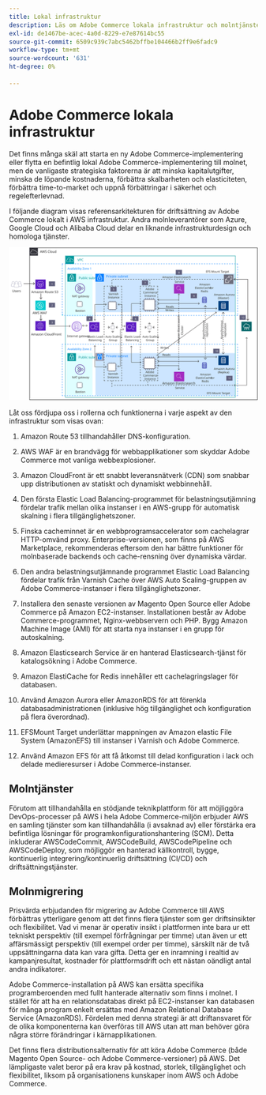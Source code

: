 ```yaml
---
title: Lokal infrastruktur
description: Läs om Adobe Commerce lokala infrastruktur och molntjänster från tredje part.
exl-id: de1467be-acec-4a0d-8229-e7e87614bc55
source-git-commit: 6509c939c7abc5462bffbe104466b2ff9e6fadc9
workflow-type: tm+mt
source-wordcount: '631'
ht-degree: 0%

---
```


# Adobe Commerce lokala infrastruktur

Det finns många skäl att starta en ny Adobe Commerce-implementering eller flytta en befintlig lokal Adobe Commerce-implementering till molnet, men de vanligaste strategiska faktorerna är att minska kapitalutgifter, minska de löpande kostnaderna, förbättra skalbarheten och elasticiteten, förbättra time-to-market och uppnå förbättringar i säkerhet och regelefterlevnad.

I följande diagram visas referensarkitekturen för driftsättning av Adobe Commerce lokalt i AWS infrastruktur. Andra molnleverantörer som Azure, Google Cloud och Alibaba Cloud delar en liknande infrastrukturdesign och homologa tjänster.

![Bild som visar Adobe Commerce-infrastruktur med värdtjänster på molntjänster från tredje part](../../assets/playbooks/on-premises-infrastructure.svg)

Låt oss fördjupa oss i rollerna och funktionerna i varje aspekt av den infrastruktur som visas ovan:

1. Amazon Route 53 tillhandahåller DNS-konfiguration.

1. AWS WAF är en brandvägg för webbapplikationer som skyddar Adobe Commerce mot vanliga webbexplosioner.

1. Amazon CloudFront är ett snabbt leveransnätverk (CDN) som snabbar upp distributionen av statiskt och dynamiskt webbinnehåll.

1. Den första Elastic Load Balancing-programmet för belastningsutjämning fördelar trafik mellan olika instanser i en AWS-grupp för automatisk skalning i flera tillgänglighetszoner.

1. Finska cacheminnet är en webbprogramsaccelerator som cachelagrar HTTP-omvänd proxy. Enterprise-versionen, som finns på AWS Marketplace, rekommenderas eftersom den har bättre funktioner för molnbaserade backends och cache-rensning över dynamiska värdar.

1. Den andra belastningsutjämnande programmet Elastic Load Balancing fördelar trafik från Varnish Cache över AWS Auto Scaling-gruppen av Adobe Commerce-instanser i flera tillgänglighetszoner.

1. Installera den senaste versionen av Magento Open Source eller Adobe Commerce på Amazon EC2-instanser. Installationen består av Adobe Commerce-programmet, Nginx-webbservern och PHP. Bygg Amazon Machine Image (AMI) för att starta nya instanser i en grupp för autoskalning.

1. Amazon Elasticsearch Service är en hanterad Elasticsearch-tjänst för katalogsökning i Adobe Commerce.

1. Amazon ElastiCache for Redis innehåller ett cachelagringslager för databasen.

1. Använd Amazon Aurora eller AmazonRDS för att förenkla databasadministrationen (inklusive hög tillgänglighet och konfiguration på flera överordnad).

1. EFSMount Target underlättar mappningen av Amazon elastic File System (AmazonEFS) till instanser i Varnish och Adobe Commerce.

1. Använd Amazon EFS för att få åtkomst till delad konfiguration i lack och delade medieresurser i Adobe Commerce-instanser.

## Molntjänster

Förutom att tillhandahålla en stödjande teknikplattform för att möjliggöra DevOps-processer på AWS i hela Adobe Commerce-miljön erbjuder AWS en samling tjänster som kan tillhandahålla (i avsaknad av) eller förstärka era befintliga lösningar för programkonfigurationshantering (SCM). Detta inkluderar AWSCodeCommit, AWSCodeBuild, AWSCodePipeline och AWSCodeDeploy, som möjliggör en hanterad källkontroll, bygge, kontinuerlig integrering/kontinuerlig driftsättning (CI/CD) och driftsättningstjänster.

## Molnmigrering

Prisvärda erbjudanden för migrering av Adobe Commerce till AWS förbättras ytterligare genom att det finns flera tjänster som ger driftsinsikter och flexibilitet. Vad vi menar är operativ insikt i plattformen inte bara ur ett tekniskt perspektiv (till exempel förfrågningar per timme) utan även ur ett affärsmässigt perspektiv (till exempel order per timme), särskilt när de två uppsättningarna data kan vara gifta. Detta ger en inramning i realtid av kampanjresultat, kostnader för plattformsdrift och ett nästan oändligt antal andra indikatorer.

Adobe Commerce-installation på AWS kan ersätta specifika programberoenden med fullt hanterade alternativ som finns i molnet. I stället för att ha en relationsdatabas direkt på EC2-instanser kan databasen för många program enkelt ersättas med Amazon Relational Database Service (AmazonRDS). Fördelen med denna strategi är att driftansvaret för de olika komponenterna kan överföras till AWS utan att man behöver göra några större förändringar i kärnapplikationen.

Det finns flera distributionsalternativ för att köra Adobe Commerce (både Magento Open Source- och Adobe Commerce-versioner) på AWS. Det lämpligaste valet beror på era krav på kostnad, storlek, tillgänglighet och flexibilitet, liksom på organisationens kunskaper inom AWS och Adobe Commerce.

